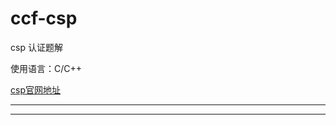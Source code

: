 # ccf-csp

csp 认证题解

使用语言：C/C++ 

[csp官网地址][ccf-csp]

****
--------------------------------
[ccf-csp]:http://www.cspro.org/ "CCF计算机职业资格认证管理系统"
